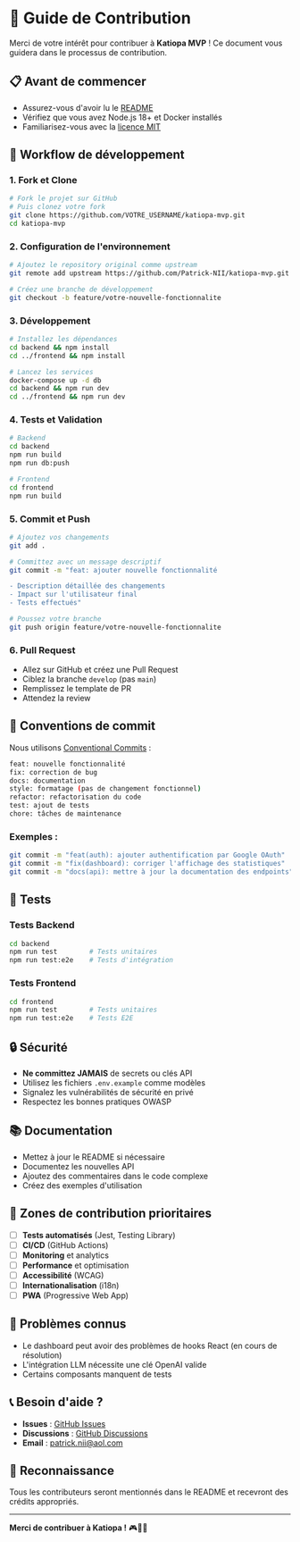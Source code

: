 # 🤝 Guide de Contribution

Merci de votre intérêt pour contribuer à **Katiopa MVP** ! Ce document vous guidera dans le processus de contribution.

## 📋 **Avant de commencer**

- Assurez-vous d'avoir lu le [README](README.md)
- Vérifiez que vous avez Node.js 18+ et Docker installés
- Familiarisez-vous avec la [licence MIT](LICENSE)

## 🚀 **Workflow de développement**

### **1. Fork et Clone**
```bash
# Fork le projet sur GitHub
# Puis clonez votre fork
git clone https://github.com/VOTRE_USERNAME/katiopa-mvp.git
cd katiopa-mvp
```

### **2. Configuration de l'environnement**
```bash
# Ajoutez le repository original comme upstream
git remote add upstream https://github.com/Patrick-NII/katiopa-mvp.git

# Créez une branche de développement
git checkout -b feature/votre-nouvelle-fonctionnalite
```

### **3. Développement**
```bash
# Installez les dépendances
cd backend && npm install
cd ../frontend && npm install

# Lancez les services
docker-compose up -d db
cd backend && npm run dev
cd ../frontend && npm run dev
```

### **4. Tests et Validation**
```bash
# Backend
cd backend
npm run build
npm run db:push

# Frontend
cd frontend
npm run build
```

### **5. Commit et Push**
```bash
# Ajoutez vos changements
git add .

# Committez avec un message descriptif
git commit -m "feat: ajouter nouvelle fonctionnalité

- Description détaillée des changements
- Impact sur l'utilisateur final
- Tests effectués"

# Poussez votre branche
git push origin feature/votre-nouvelle-fonctionnalite
```

### **6. Pull Request**
- Allez sur GitHub et créez une Pull Request
- Ciblez la branche `develop` (pas `main`)
- Remplissez le template de PR
- Attendez la review

## 📝 **Conventions de commit**

Nous utilisons [Conventional Commits](https://www.conventionalcommits.org/) :

```bash
feat: nouvelle fonctionnalité
fix: correction de bug
docs: documentation
style: formatage (pas de changement fonctionnel)
refactor: refactorisation du code
test: ajout de tests
chore: tâches de maintenance
```

### **Exemples :**
```bash
git commit -m "feat(auth): ajouter authentification par Google OAuth"
git commit -m "fix(dashboard): corriger l'affichage des statistiques"
git commit -m "docs(api): mettre à jour la documentation des endpoints"
```

## 🧪 **Tests**

### **Tests Backend**
```bash
cd backend
npm run test        # Tests unitaires
npm run test:e2e    # Tests d'intégration
```

### **Tests Frontend**
```bash
cd frontend
npm run test        # Tests unitaires
npm run test:e2e    # Tests E2E
```

## 🔒 **Sécurité**

- **Ne committez JAMAIS** de secrets ou clés API
- Utilisez les fichiers `.env.example` comme modèles
- Signalez les vulnérabilités de sécurité en privé
- Respectez les bonnes pratiques OWASP

## 📚 **Documentation**

- Mettez à jour le README si nécessaire
- Documentez les nouvelles API
- Ajoutez des commentaires dans le code complexe
- Créez des exemples d'utilisation

## 🎯 **Zones de contribution prioritaires**

- [ ] **Tests automatisés** (Jest, Testing Library)
- [ ] **CI/CD** (GitHub Actions)
- [ ] **Monitoring** et analytics
- [ ] **Performance** et optimisation
- [ ] **Accessibilité** (WCAG)
- [ ] **Internationalisation** (i18n)
- [ ] **PWA** (Progressive Web App)

## 🚨 **Problèmes connus**

- Le dashboard peut avoir des problèmes de hooks React (en cours de résolution)
- L'intégration LLM nécessite une clé OpenAI valide
- Certains composants manquent de tests

## 📞 **Besoin d'aide ?**

- **Issues** : [GitHub Issues](https://github.com/Patrick-NII/katiopa-mvp/issues)
- **Discussions** : [GitHub Discussions](https://github.com/Patrick-NII/katiopa-mvp/discussions)
- **Email** : patrick.nii@aol.com

## 🙏 **Reconnaissance**

Tous les contributeurs seront mentionnés dans le README et recevront des crédits appropriés.

---

**Merci de contribuer à Katiopa !** 🎮🧠✨ 